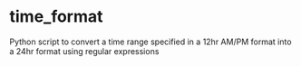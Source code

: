 # time_format
Python script to convert a time range specified in a 12hr AM/PM format into a 24hr format using regular expressions
